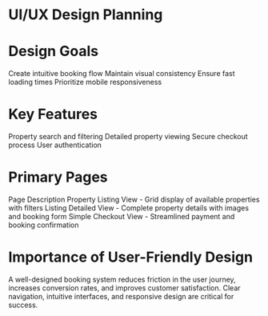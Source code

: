 # UI/UX Design Planning
# Design Goals
Create intuitive booking flow
Maintain visual consistency
Ensure fast loading times
Prioritize mobile responsiveness
# Key Features
Property search and filtering
Detailed property viewing
Secure checkout process
User authentication
# Primary Pages
Page	Description
Property Listing View	- Grid display of available properties with filters
Listing Detailed View	- Complete property details with images and booking form
Simple Checkout View - Streamlined payment and booking confirmation
# Importance of User-Friendly Design
A well-designed booking system reduces friction in the user journey, increases conversion 
rates, and improves customer satisfaction. Clear navigation, intuitive interfaces, and responsive design 
are critical for success.

